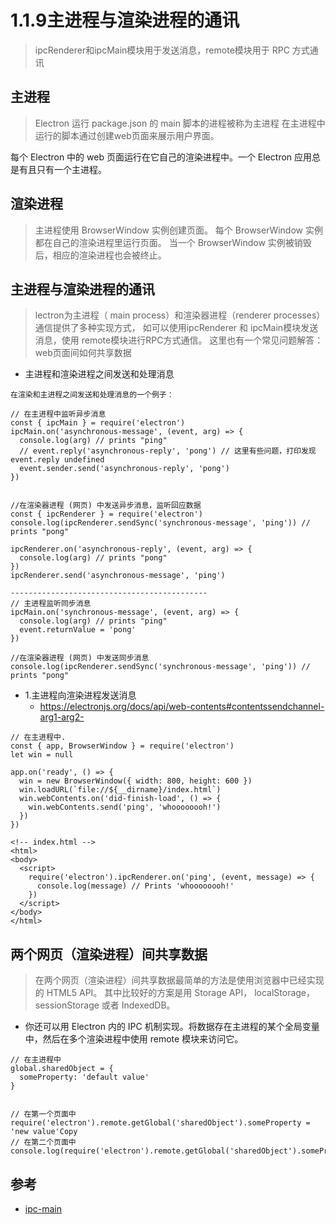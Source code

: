 # 1.1.9主进程与渲染进程的通讯

>ipcRenderer和ipcMain模块用于发送消息，remote模块用于 RPC 方式通讯

## 主进程

>Electron 运行 package.json 的 main 脚本的进程被称为主进程
在主进程中运行的脚本通过创建web页面来展示用户界面。 

每个 Electron 中的 web 页面运行在它自己的渲染进程中。一个 Electron 应用总是有且只有一个主进程。


## 渲染进程

>主进程使用 BrowserWindow 实例创建页面。
每个 BrowserWindow 实例都在自己的渲染进程里运行页面。 
当一个 BrowserWindow 实例被销毁后，相应的渲染进程也会被终止。


## 主进程与渲染进程的通讯

>lectron为主进程（ main process）和渲染器进程（renderer processes）通信提供了多种实现方式，
如可以使用ipcRenderer 和 ipcMain模块发送消息，使用 remote模块进行RPC方式通信。 
这里也有一个常见问题解答：web页面间如何共享数据


- 主进程和渲染进程之间发送和处理消息

```
在渲染和主进程之间发送和处理消息的一个例子：

// 在主进程中监听异步消息
const { ipcMain } = require('electron')
ipcMain.on('asynchronous-message', (event, arg) => {
  console.log(arg) // prints "ping"
  // event.reply('asynchronous-reply', 'pong') // 这里有些问题，打印发现event.reply undefined
  event.sender.send('asynchronous-reply', 'pong')
})


//在渲染器进程 (网页) 中发送异步消息，监听回应数据
const { ipcRenderer } = require('electron')
console.log(ipcRenderer.sendSync('synchronous-message', 'ping')) // prints "pong"

ipcRenderer.on('asynchronous-reply', (event, arg) => {
  console.log(arg) // prints "pong"
})
ipcRenderer.send('asynchronous-message', 'ping')

--------------------------------------------
// 主进程监听同步消息
ipcMain.on('synchronous-message', (event, arg) => {
  console.log(arg) // prints "ping"
  event.returnValue = 'pong'
})

//在渲染器进程 (网页) 中发送同步消息
console.log(ipcRenderer.sendSync('synchronous-message', 'ping')) // prints "pong"
```

- 1.主进程向渲染进程发送消息
  - https://electronjs.org/docs/api/web-contents#contentssendchannel-arg1-arg2-
```
// 在主进程中.
const { app, BrowserWindow } = require('electron')
let win = null

app.on('ready', () => {
  win = new BrowserWindow({ width: 800, height: 600 })
  win.loadURL(`file://${__dirname}/index.html`)
  win.webContents.on('did-finish-load', () => {
    win.webContents.send('ping', 'whoooooooh!')
  })
})

<!-- index.html -->
<html>
<body>
  <script>
    require('electron').ipcRenderer.on('ping', (event, message) => {
      console.log(message) // Prints 'whoooooooh!'
    })
  </script>
</body>
</html>
```


## 两个网页（渲染进程）间共享数据
>在两个网页（渲染进程）间共享数据最简单的方法是使用浏览器中已经实现的 HTML5 API。 
其中比较好的方案是用 Storage API， localStorage，sessionStorage 或者 IndexedDB。

- 你还可以用 Electron 内的 IPC 机制实现。将数据存在主进程的某个全局变量中，然后在多个渲染进程中使用 remote 模块来访问它。
```
// 在主进程中
global.sharedObject = {
  someProperty: 'default value'
}


// 在第一个页面中
require('electron').remote.getGlobal('sharedObject').someProperty = 'new value'Copy
// 在第二个页面中
console.log(require('electron').remote.getGlobal('sharedObject').someProperty)
```


## 参考
- [ipc-main](https://electronjs.org/docs/api/ipc-main)
